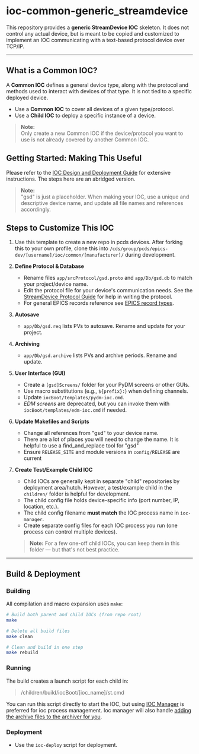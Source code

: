 # ioc-common-generic_streamdevice

This repository provides a **generic StreamDevice IOC** skeleton. It does not control any actual device, but is meant to be copied and customized to implement an IOC communicating with a text-based protocol device over TCP/IP.

---
## What is a Common IOC?

A **Common IOC** defines a general device type, along with the protocol and methods used to interact with devices of that type. It is not tied to a specific deployed device.

- Use a **Common IOC** to cover all devices of a given type/protocol.
- Use a **Child IOC** to deploy a specific instance of a device.

> **Note:**  
> Only create a new Common IOC if the device/protocol you want to use is not already covered by another Common IOC.


## Getting Started: Making This Useful

Please refer to the [IOC Design and Deployment Guide](https://confluence.slac.stanford.edu/spaces/PCDS/pages/92871122/IOC+Design+and+Deployment+Guide) for extensive instructions. The steps here are an abridged version.

> **Note:**  
> "gsd" is just a placeholder. When making your IOC, use a unique and descriptive device name, and update all file names and references accordingly.

## Steps to Customize This IOC

1.  Use this template to create a new repo in pcds devices. After forking this to your own profile, clone this into  `/cds/group/pcds/epics-dev/[username]/ioc/common/[manufacturer]/` during development.

1. **Define Protocol & Database**
    - Rename files `app/srcProtocol/gsd.proto` and `app/Db/gsd.db` to match your project/device name.
    - Edit the protocol file for your device's communication needs. See the [StreamDevice Protocol Guide](https://paulscherrerinstitute.github.io/StreamDevice/) for help in writing the protocol.
    - For general EPICS records reference see [EPICS record types](https://epics.anl.gov/base/R7-0/4-docs/RecordReference.html).

2. **Autosave**
    - `app/Db/gsd.req` lists PVs to autosave. Rename and update for your project.

3. **Archiving**
    - `app/Db/gsd.archive` lists PVs and archive periods. Rename and update.

4. **User Interface (GUI)**
    - Create a `[gsd]Screens/` folder for your PyDM screens or other GUIs.
    - Use macro substitutions (e.g., `${prefix}:`) when defining channels.
    - Update `iocBoot/templates/pydm-ioc.cmd`.
    - *EDM screens* are deprecated, but you can invoke them with `iocBoot/templates/edm-ioc.cmd` if needed.

5. **Update Makefiles and Scripts**
    - Change all references from "gsd" to your device name.
    - There are a lot of places you will need to change the name. It is helpful to use a find_and_replace tool for "gsd"
   - Ensure `RELEASE_SITE` and module versions in `config/RELEASE` are current

6. **Create Test/Example Child IOC**
    - Child IOCs are generally kept in separate "child" repositories by deployment area/hutch. However, a test/example child in the `children/` folder is helpful for development.
    - The child config file holds device-specific info (port number, IP, location, etc.).
    - The child config filename **must match** the IOC process name in `ioc-manager`.
    - Create separate config files for each IOC process you run (one process can control multiple devices).

    > **Note:** For a few one-off child IOCs, you can keep them in this folder — but that's not best practice.

---

## Build & Deployment

### Building

All compilation and macro expansion uses `make`:

```bash
# Build both parent and child IOCs (from repo root)
make

# Delete all build files
make clean

# Clean and build in one step
make rebuild
```

### Running
The build creates a launch script for each child in:
> /children/build/iocBoot/[ioc_name]/st.cmd

You can run this script directly to start the IOC, but using [IOC Manager](https://confluence.slac.stanford.edu/spaces/PCDS/pages/177176665/IOC+Manager+Staff+Guide) is preferred for ioc process management. Ioc manager will also handle [adding the archive files to the archiver for you](https://confluence.slac.stanford.edu/spaces/timing/pages/433984366/Using+the+Archiver+Scripts+and+Checking+PV+Status).

### Deployment

- Use the `ioc-deploy` script for deployment.


